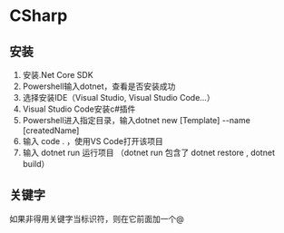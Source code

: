 # CSharp

## 安装
1. 安装.Net Core SDK
2. Powershell输入dotnet，查看是否安装成功
3. 选择安装IDE（Visual Studio, Visual Studio Code...）
4. Visual Studio Code安装c#插件
5. Powershell进入指定目录，输入dotnet new [Template] --name [createdName]
6. 输入 code .  ，使用VS Code打开该项目
7. 输入 dotnet run 运行项目 （dotnet run 包含了 dotnet restore , dotnet build）

## 关键字
如果非得用关键字当标识符，则在它前面加一个@